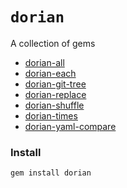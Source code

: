 # `dorian`

A collection of gems

- [dorian-all](https://github.com/dorianmariefr/all)
- [dorian-each](https://github.com/dorianmariefr/each)
- [dorian-git-tree](https://github.com/dorianmariefr/git-tree)
- [dorian-replace](https://github.com/dorianmariefr/replace)
- [dorian-shuffle](https://github.com/dorianmariefr/shuffle)
- [dorian-times](https://github.com/dorianmariefr/times)
- [dorian-yaml-compare](https://github.com/dorianmariefr/yaml-compare)

### Install

```bash
gem install dorian
```
